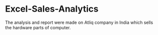 # Excel-Sales-Analytics
The analysis and report were made on Atliq company in India which sells the hardware parts of computer.

